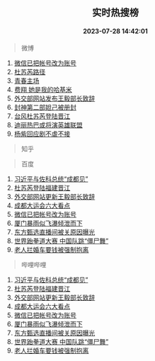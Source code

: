 <div align="center"><h2>实时热搜榜</h2><h4>2023-07-28 14:42:01</h4></div>

> 微博  

1. [微信已把帐号改为账号](https://s.weibo.com/weibo?q=%23%E5%BE%AE%E4%BF%A1%E5%B7%B2%E6%8A%8A%E5%B8%90%E5%8F%B7%E6%94%B9%E4%B8%BA%E8%B4%A6%E5%8F%B7%23&t=31&band_rank=1&Refer=top)<br />
2. [杜苏芮路径](https://s.weibo.com/weibo?q=%E6%9D%9C%E8%8B%8F%E8%8A%AE%E8%B7%AF%E5%BE%84&t=31&band_rank=2&Refer=top)<br />
3. [青春主场](https://s.weibo.com/weibo?q=%23%E9%9D%92%E6%98%A5%E4%B8%BB%E5%9C%BA%23&t=31&band_rank=3&Refer=top)<br />
4. [费翔 她是我的哈基米](https://s.weibo.com/weibo?q=%E8%B4%B9%E7%BF%94%20%E5%A5%B9%E6%98%AF%E6%88%91%E7%9A%84%E5%93%88%E5%9F%BA%E7%B1%B3&t=31&band_rank=4&Refer=top)<br />
5. [外交部网站发布王毅部长致辞](https://s.weibo.com/weibo?q=%23%E5%A4%96%E4%BA%A4%E9%83%A8%E7%BD%91%E7%AB%99%E5%8F%91%E5%B8%83%E7%8E%8B%E6%AF%85%E9%83%A8%E9%95%BF%E8%87%B4%E8%BE%9E%23&t=31&band_rank=5&Refer=top)<br />
6. [封神第二部妲己被册封](https://s.weibo.com/weibo?q=%E5%B0%81%E7%A5%9E%E7%AC%AC%E4%BA%8C%E9%83%A8%E5%A6%B2%E5%B7%B1%E8%A2%AB%E5%86%8C%E5%B0%81&t=31&band_rank=6&Refer=top)<br />
7. [台风杜苏芮登陆晋江](https://s.weibo.com/weibo?q=%23%E5%8F%B0%E9%A3%8E%E6%9D%9C%E8%8B%8F%E8%8A%AE%E7%99%BB%E9%99%86%E6%99%8B%E6%B1%9F%23&t=31&band_rank=7&Refer=top)<br />
8. [迪丽热巴或将演英雄联盟](https://s.weibo.com/weibo?q=%23%E8%BF%AA%E4%B8%BD%E7%83%AD%E5%B7%B4%E6%88%96%E5%B0%86%E6%BC%94%E8%8B%B1%E9%9B%84%E8%81%94%E7%9B%9F%23&t=31&band_rank=8&Refer=top)<br />
9. [杨紫回应剧不虐不接](https://s.weibo.com/weibo?q=%23%E6%9D%A8%E7%B4%AB%E5%9B%9E%E5%BA%94%E5%89%A7%E4%B8%8D%E8%99%90%E4%B8%8D%E6%8E%A5%23&t=31&band_rank=9&Refer=top)<br />

> 知乎  


> 百度  

1. [习近平与佐科总统“成都见”](https://www.baidu.com/s?wd=%E4%B9%A0%E8%BF%91%E5%B9%B3%E4%B8%8E%E4%BD%90%E7%A7%91%E6%80%BB%E7%BB%9F%E2%80%9C%E6%88%90%E9%83%BD%E8%A7%81%E2%80%9D&sa=fyb_news&rsv_dl=fyb_news)<br />
2. [杜苏芮登陆福建晋江](https://www.baidu.com/s?wd=%E6%9D%9C%E8%8B%8F%E8%8A%AE%E7%99%BB%E9%99%86%E7%A6%8F%E5%BB%BA%E6%99%8B%E6%B1%9F&sa=fyb_news&rsv_dl=fyb_news)<br />
3. [外交部网站更新王毅部长致辞](https://www.baidu.com/s?wd=%E5%A4%96%E4%BA%A4%E9%83%A8%E7%BD%91%E7%AB%99%E6%9B%B4%E6%96%B0%E7%8E%8B%E6%AF%85%E9%83%A8%E9%95%BF%E8%87%B4%E8%BE%9E&sa=fyb_news&rsv_dl=fyb_news)<br />
4. [成都大运会六大看点](https://www.baidu.com/s?wd=%E6%88%90%E9%83%BD%E5%A4%A7%E8%BF%90%E4%BC%9A%E5%85%AD%E5%A4%A7%E7%9C%8B%E7%82%B9&sa=fyb_news&rsv_dl=fyb_news)<br />
5. [微信已把帐号改为账号](https://www.baidu.com/s?wd=%E5%BE%AE%E4%BF%A1%E5%B7%B2%E6%8A%8A%E5%B8%90%E5%8F%B7%E6%94%B9%E4%B8%BA%E8%B4%A6%E5%8F%B7&sa=fyb_news&rsv_dl=fyb_news)<br />
6. [厦门暴雨似飞瀑倾泄而下](https://www.baidu.com/s?wd=%E5%8E%A6%E9%97%A8%E6%9A%B4%E9%9B%A8%E4%BC%BC%E9%A3%9E%E7%80%91%E5%80%BE%E6%B3%84%E8%80%8C%E4%B8%8B&sa=fyb_news&rsv_dl=fyb_news)<br />
7. [东方甄选直播间被关原因曝光](https://www.baidu.com/s?wd=%E4%B8%9C%E6%96%B9%E7%94%84%E9%80%89%E7%9B%B4%E6%92%AD%E9%97%B4%E8%A2%AB%E5%85%B3%E5%8E%9F%E5%9B%A0%E6%9B%9D%E5%85%89&sa=fyb_news&rsv_dl=fyb_news)<br />
8. [世界跆拳道大赛 中国队跳“僵尸舞”](https://www.baidu.com/s?wd=%E4%B8%96%E7%95%8C%E8%B7%86%E6%8B%B3%E9%81%93%E5%A4%A7%E8%B5%9B+%E4%B8%AD%E5%9B%BD%E9%98%9F%E8%B7%B3%E2%80%9C%E5%83%B5%E5%B0%B8%E8%88%9E%E2%80%9D&sa=fyb_news&rsv_dl=fyb_news)<br />
9. [老人拦婚车要钱被强制抱离](https://www.baidu.com/s?wd=%E8%80%81%E4%BA%BA%E6%8B%A6%E5%A9%9A%E8%BD%A6%E8%A6%81%E9%92%B1%E8%A2%AB%E5%BC%BA%E5%88%B6%E6%8A%B1%E7%A6%BB&sa=fyb_news&rsv_dl=fyb_news)<br />

> 哔哩哔哩  

1. [习近平与佐科总统“成都见”](https://www.baidu.com/s?wd=%E4%B9%A0%E8%BF%91%E5%B9%B3%E4%B8%8E%E4%BD%90%E7%A7%91%E6%80%BB%E7%BB%9F%E2%80%9C%E6%88%90%E9%83%BD%E8%A7%81%E2%80%9D&sa=fyb_news&rsv_dl=fyb_news)<br />
2. [杜苏芮登陆福建晋江](https://www.baidu.com/s?wd=%E6%9D%9C%E8%8B%8F%E8%8A%AE%E7%99%BB%E9%99%86%E7%A6%8F%E5%BB%BA%E6%99%8B%E6%B1%9F&sa=fyb_news&rsv_dl=fyb_news)<br />
3. [外交部网站更新王毅部长致辞](https://www.baidu.com/s?wd=%E5%A4%96%E4%BA%A4%E9%83%A8%E7%BD%91%E7%AB%99%E6%9B%B4%E6%96%B0%E7%8E%8B%E6%AF%85%E9%83%A8%E9%95%BF%E8%87%B4%E8%BE%9E&sa=fyb_news&rsv_dl=fyb_news)<br />
4. [成都大运会六大看点](https://www.baidu.com/s?wd=%E6%88%90%E9%83%BD%E5%A4%A7%E8%BF%90%E4%BC%9A%E5%85%AD%E5%A4%A7%E7%9C%8B%E7%82%B9&sa=fyb_news&rsv_dl=fyb_news)<br />
5. [微信已把帐号改为账号](https://www.baidu.com/s?wd=%E5%BE%AE%E4%BF%A1%E5%B7%B2%E6%8A%8A%E5%B8%90%E5%8F%B7%E6%94%B9%E4%B8%BA%E8%B4%A6%E5%8F%B7&sa=fyb_news&rsv_dl=fyb_news)<br />
6. [厦门暴雨似飞瀑倾泄而下](https://www.baidu.com/s?wd=%E5%8E%A6%E9%97%A8%E6%9A%B4%E9%9B%A8%E4%BC%BC%E9%A3%9E%E7%80%91%E5%80%BE%E6%B3%84%E8%80%8C%E4%B8%8B&sa=fyb_news&rsv_dl=fyb_news)<br />
7. [东方甄选直播间被关原因曝光](https://www.baidu.com/s?wd=%E4%B8%9C%E6%96%B9%E7%94%84%E9%80%89%E7%9B%B4%E6%92%AD%E9%97%B4%E8%A2%AB%E5%85%B3%E5%8E%9F%E5%9B%A0%E6%9B%9D%E5%85%89&sa=fyb_news&rsv_dl=fyb_news)<br />
8. [世界跆拳道大赛 中国队跳“僵尸舞”](https://www.baidu.com/s?wd=%E4%B8%96%E7%95%8C%E8%B7%86%E6%8B%B3%E9%81%93%E5%A4%A7%E8%B5%9B+%E4%B8%AD%E5%9B%BD%E9%98%9F%E8%B7%B3%E2%80%9C%E5%83%B5%E5%B0%B8%E8%88%9E%E2%80%9D&sa=fyb_news&rsv_dl=fyb_news)<br />
9. [老人拦婚车要钱被强制抱离](https://www.baidu.com/s?wd=%E8%80%81%E4%BA%BA%E6%8B%A6%E5%A9%9A%E8%BD%A6%E8%A6%81%E9%92%B1%E8%A2%AB%E5%BC%BA%E5%88%B6%E6%8A%B1%E7%A6%BB&sa=fyb_news&rsv_dl=fyb_news)<br />
